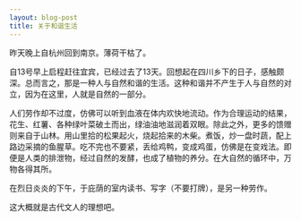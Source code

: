 ```yaml
---
layout: blog-post
title: 关于和谐生活
---
```


昨天晚上自杭州回到南京。薄荷干枯了。

自13号早上启程赶往宜宾，已经过去了13天。回想起在四川乡下的日子，感触颇深。总而言之，那是一种人与自然和谐的生活。这种和谐并不产生于人与自然的对立，因为在这里，人就是自然的一部分。

人们劳作却不过度，仿佛可以听到血液在体内欢快地流动。作为合理运动的结果，花生、红薯、各种绿叶菜破土而出，绿油油地滋润着双眼。除此之外，更多的馈赠则来自于山林。用山里拾的松果起火，烧起拾来的木柴。煮饭，炒一盘时蔬，配上路边采摘的鱼腥草。吃不完也不要紧，丢给鸡鸭，变成鸡蛋，仿佛是在变戏法。即便是人类的排泄物，经过自然的发酵，也成了植物的养分。在大自然的循环中，万物各得其所。

在烈日炎炎的下午，于庇荫的室内读书、写字（不要打牌），是另一种劳作。

这大概就是古代文人的理想吧。
